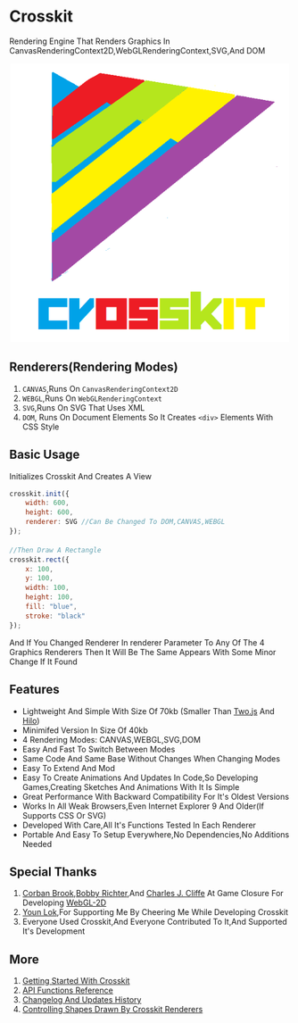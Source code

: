 # Crosskit
Rendering Engine That Renders Graphics In CanvasRenderingContext2D,WebGLRenderingContext,SVG,And DOM

<div align="center">
    <img src="crosskit_logo_new.png" width="500" height="500">
</div>

## Renderers(Rendering Modes)
1. `CANVAS`,Runs On `CanvasRenderingContext2D`
2. `WEBGL`,Runs On `WebGLRenderingContext`
3. `SVG`,Runs On SVG That Uses XML
4. `DOM`, Runs On Document Elements So It Creates `<div>` Elements With CSS Style 

## Basic Usage
Initializes Crosskit And Creates A View
```javascript
crosskit.init({
    width: 600,
    height: 600,
    renderer: SVG //Can Be Changed To DOM,CANVAS,WEBGL
});

//Then Draw A Rectangle
crosskit.rect({
    x: 100,
    y: 100,
    width: 100,
    height: 100,
    fill: "blue",
    stroke: "black"
});
```
And If You Changed Renderer In renderer Parameter To Any Of The 4 Graphics Renderers Then It Will Be The Same Appears With Some Minor Change If It Found

## Features
- Lightweight And Simple With Size Of 70kb (Smaller Than [Two.js](https://two.js.org) And [Hilo](https://hiloteam.github.io))
- Minimifed Version In Size Of 40kb
- 4 Rendering Modes: CANVAS,WEBGL,SVG,DOM
- Easy And Fast To Switch Between Modes
- Same Code And Same Base Without Changes When Changing Modes
- Easy To Extend And Mod
- Easy To Create Animations And Updates In Code,So Developing Games,Creating Sketches And Animations With It Is Simple
- Great Performance With Backward Compatibility For It's Oldest Versions
- Works In All Weak Browsers,Even Internet Explorer 9 And Older(If Supports CSS Or SVG)
- Developed With Care,All It's Functions Tested In Each Renderer
- Portable And Easy To Setup Everywhere,No Dependencies,No Additions Needed

## Special Thanks
1. [Corban Brook](http://twitter.com/corban),[Bobby Richter](http://twitter.com/secretrobotron),And [Charles J. Cliffe](http://twitter.com/ccliffe) At Game Closure For Developing [WebGL-2D](https://github.com/gameclosure/webgl-2d)
2. [Youn Lok](https://github.com/younlok),For Supporting Me By Cheering Me While Developing Crosskit
3. Everyone Used Crosskit,And Everyone Contributed To It,And Supported It's Development

## More
1. [Getting Started With Crosskit](https://github.com/Rabios/Crosskit/blob/master/getting_started.md)
2. [API Functions Reference](https://github.com/Rabios/Crosskit/blob/master/crosskit_api.md)
3. [Changelog And Updates History](https://github.com/Rabios/Crosskit/blob/master/changelog.md)	
4. [Controlling Shapes Drawn By Crosskit Renderers](https://github.com/Rabios/Crosskit/blob/master/controlling_shapes_directly.md)
